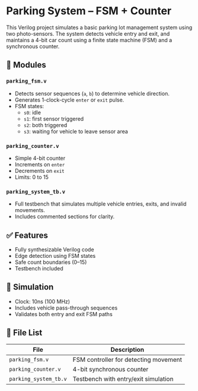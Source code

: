 # Parking System – FSM + Counter

This Verilog project simulates a basic parking lot management system using two photo-sensors. The system detects vehicle entry and exit, and maintains a 4-bit car count using a finite state machine (FSM) and a synchronous counter.

## 📌 Modules

### `parking_fsm.v`
- Detects sensor sequences (`a`, `b`) to determine vehicle direction.
- Generates 1-clock-cycle `enter` or `exit` pulse.
- FSM states:
  - `s0`: idle
  - `s1`: first sensor triggered
  - `s2`: both triggered
  - `s3`: waiting for vehicle to leave sensor area

### `parking_counter.v`
- Simple 4-bit counter
- Increments on `enter`
- Decrements on `exit`
- Limits: 0 to 15

### `parking_system_tb.v`
- Full testbench that simulates multiple vehicle entries, exits, and invalid movements.
- Includes commented sections for clarity.

## ✅ Features
- Fully synthesizable Verilog code
- Edge detection using FSM states
- Safe count boundaries (0–15)
- Testbench included

## 🧪 Simulation
- Clock: 10ns (100 MHz)
- Includes vehicle pass-through sequences
- Validates both entry and exit FSM paths

## 📂 File List
| File | Description |
|------|-------------|
| `parking_fsm.v` | FSM controller for detecting movement |
| `parking_counter.v` | 4-bit synchronous counter |
| `parking_system_tb.v` | Testbench with entry/exit simulation |
